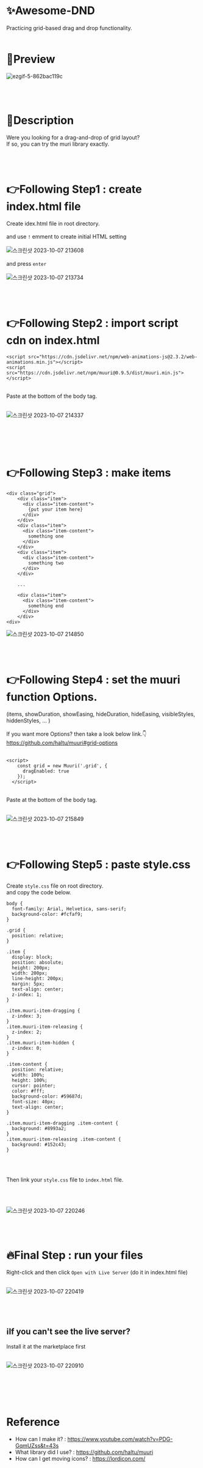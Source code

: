 # ✨Awesome-DND
Practicing grid-based drag and drop functionality.
<br>
<br>
# 👀Preview
![ezgif-5-862bac119c](https://github.com/HOOOO98/Awesome-DND/assets/120024673/40cd7223-eeab-4a4c-9c52-ac3158b6ddf9)
<br>
<br>
<br>
<br>

# 🤔Description
Were you looking for a drag-and-drop of grid layout?<br>
If so, you can try the muri library exactly.
<br>
<br>
<br>
<br>

# 👉Following Step1 : create index.html file
Create idex.html file in root directory.<br>
<br>
and use `!` emment to create initial HTML setting<br>
<br>
![스크린샷 2023-10-07 213608](https://github.com/HOOOO98/Awesome-DND/assets/120024673/f855df38-5478-45ec-a64a-fe25c361e6ed)
<br>
<br>
and press `enter`<br>
<br>
![스크린샷 2023-10-07 213734](https://github.com/HOOOO98/Awesome-DND/assets/120024673/0f4700d1-62fa-4d24-bfaa-c5574a15eca6)
<br>
<br>
<br>
<br>

# 👉Following Step2 : import script cdn on index.html
```
<script src="https://cdn.jsdelivr.net/npm/web-animations-js@2.3.2/web-animations.min.js"></script>
<script src="https://cdn.jsdelivr.net/npm/muuri@0.9.5/dist/muuri.min.js"></script>
```
<br>
Paste at the bottom of the body tag.
<br>
<br>

![스크린샷 2023-10-07 214337](https://github.com/HOOOO98/Awesome-DND/assets/120024673/87160ae6-a05a-4a1c-bb36-90f25fd47143)

<br>
<br>
<br>
<br>

# 👉Following Step3 : make items
```
<div class="grid">
    <div class="item">
      <div class="item-content">
        {put your item here}
      </div>
    </div>
    <div class="item">
      <div class="item-content">
        something one
      </div>
    </div>
    <div class="item">
      <div class="item-content">
        something two
      </div>
    </div>

    ...

    <div class="item">
      <div class="item-content">
        something end
      </div>
    </div>
<div>
```
![스크린샷 2023-10-07 214850](https://github.com/HOOOO98/Awesome-DND/assets/120024673/1d185072-4272-4576-b1c9-456233792c7a)
<br>
<br>
<br>
<br>

# 👉Following Step4 : set the muuri function Options.
(items,
showDuration,
showEasing,
hideDuration,
hideEasing,
visibleStyles,
hiddenStyles,
...
)<br>
<br>
If you want more Options? then take a look below link.👇 <br>
https://github.com/haltu/muuri#grid-options
<br>
<br>
```
<script>
    const grid = new Muuri('.grid', {
      dragEnabled: true
    });
  </script>
```
<br>
Paste at the bottom of the body tag.
<br>
<br>

![스크린샷 2023-10-07 215849](https://github.com/HOOOO98/Awesome-DND/assets/120024673/7e0e0871-e598-4e9c-9b56-4442957613da)
<br>
<br>
<br>
<br>


# 👉Following Step5 : paste style.css
Create `style.css` file on root directory.<br>
and copy the code below.
```
body {
  font-family: Arial, Helvetica, sans-serif;
  background-color: #fcfaf9;
}

.grid {
  position: relative;
}

.item {
  display: block;
  position: absolute;
  height: 200px;
  width: 200px;
  line-height: 200px;
  margin: 5px;
  text-align: center;
  z-index: 1;
}

.item.muuri-item-dragging {
  z-index: 3;
}
.item.muuri-item-releasing {
  z-index: 2;
}
.item.muuri-item-hidden {
  z-index: 0;
}

.item-content {
  position: relative;
  width: 100%;
  height: 100%;
  cursor: pointer;
  color: #fff;
  background-color: #59687d;
  font-size: 40px;
  text-align: center;
}

.item.muuri-item-dragging .item-content {
  background: #8993a2;
}
.item.muuri-item-releasing .item-content {
  background: #152c43;
}
```
<br>
<br>

Then link your `style.css` file to `index.html` file. 

<br>
<br>

![스크린샷 2023-10-07 220246](https://github.com/HOOOO98/Awesome-DND/assets/120024673/770b4546-5bc9-4aac-b9a9-860d051af073)
<br>
<br>
<br>
<br>

# 🔥Final Step : run your files
Right-click and then click `Open with Live Server` (do it in index.html file) 
<br>
<br>

![스크린샷 2023-10-07 220419](https://github.com/HOOOO98/Awesome-DND/assets/120024673/24bc51e9-23d5-47d5-902c-db2559ab81db)
<br>
<br>
<br>
<br>

## ℹ️If you can't see the live server?
Install it at the marketplace first
<br>
<br>

![스크린샷 2023-10-07 220910](https://github.com/HOOOO98/Awesome-DND/assets/120024673/49dab23e-c9cd-4c87-bbf1-2939dc068610)

<br>
<br>
<br>
<br>

# Reference
- How can I make it? : https://www.youtube.com/watch?v=PDG-GqmUZss&t=43s
- What library did I use? : https://github.com/haltu/muuri
- How can I get moving icons? : https://lordicon.com/
